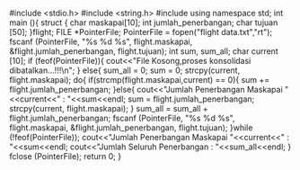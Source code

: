 #include <stdio.h>
#include <string.h>
#include<iostream>
using namespace std;
int main (){
  struct {
    char maskapai[10]; 
    int jumlah_penerbangan; 
    char tujuan [50];
  }flight;
  FILE *PointerFile;
  PointerFile = fopen("flight data.txt","rt");
  fscanf (PointerFile, "%s %d %s", flight.maskapai, &flight.jumlah_penerbangan, flight.tujuan);
  int sum, sum_all;
  char current [10];
  if (feof(PointerFile)){
      cout<<"File Kosong,proses konsolidasi dibatalkan...!!!\n";
  }
  else{
    sum_all = 0;
    sum = 0;
    strcpy(current, flight.maskapai);
    do{
      if(strcmp(flight.maskapai,current) == 0){
        sum += flight.jumlah_penerbangan;
      }else{
        cout<<"Jumlah Penerbangan Maskapai "<<current<<" : "<<sum<<endl;
        sum = flight.jumlah_penerbangan;
        strcpy(current, flight.maskapai);
      }
      sum_all = sum_all + flight.jumlah_penerbangan;
      fscanf (PointerFile, "%s %d %s", flight.maskapai, &flight.jumlah_penerbangan, flight.tujuan);
    }while (!feof(PointerFile));
	cout<<"Jumlah Penerbangan Maskapai "<<current<<" : "<<sum<<endl;
    cout<<"Jumlah Seluruh Penerbangan : "<<sum_all<<endl;
  }
  fclose (PointerFile);
  return 0;
}
